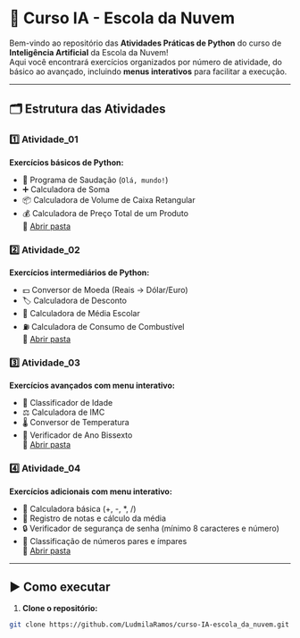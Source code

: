 # 🚀 Curso IA - Escola da Nuvem

Bem-vindo ao repositório das **Atividades Práticas de Python** do curso de **Inteligência Artificial** da Escola da Nuvem!  
Aqui você encontrará exercícios organizados por número de atividade, do básico ao avançado, incluindo **menus interativos** para facilitar a execução.

---

## 🗂 Estrutura das Atividades

### 1️⃣ Atividade_01
**Exercícios básicos de Python:**
- 👋 Programa de Saudação (`Olá, mundo!`)
- ➕ Calculadora de Soma
- 📦 Calculadora de Volume de Caixa Retangular
- 💰 Calculadora de Preço Total de um Produto  
🔗 [Abrir pasta](Atividade_01/)

### 2️⃣ Atividade_02
**Exercícios intermediários de Python:**
- 💵 Conversor de Moeda (Reais → Dólar/Euro)
- 🏷 Calculadora de Desconto
- 📝 Calculadora de Média Escolar
- ⛽ Calculadora de Consumo de Combustível  
🔗 [Abrir pasta](Atividade_02/)

### 3️⃣ Atividade_03
**Exercícios avançados com menu interativo:**
- 👶 Classificador de Idade
- ⚖ Calculadora de IMC
- 🌡 Conversor de Temperatura
- 📅 Verificador de Ano Bissexto  
🔗 [Abrir pasta](Atividade_03/)

### 4️⃣ Atividade_04
**Exercícios adicionais com menu interativo:**
- 🧮 Calculadora básica (+, -, *, /)
- 🏫 Registro de notas e cálculo da média
- 🔒 Verificador de segurança de senha (mínimo 8 caracteres e número)
- 🔢 Classificação de números pares e ímpares  
🔗 [Abrir pasta](Atividade_04/)

---

## ▶ Como executar

1. **Clone o repositório:**

```bash
git clone https://github.com/LudmilaRamos/curso-IA-escola_da_nuvem.git


